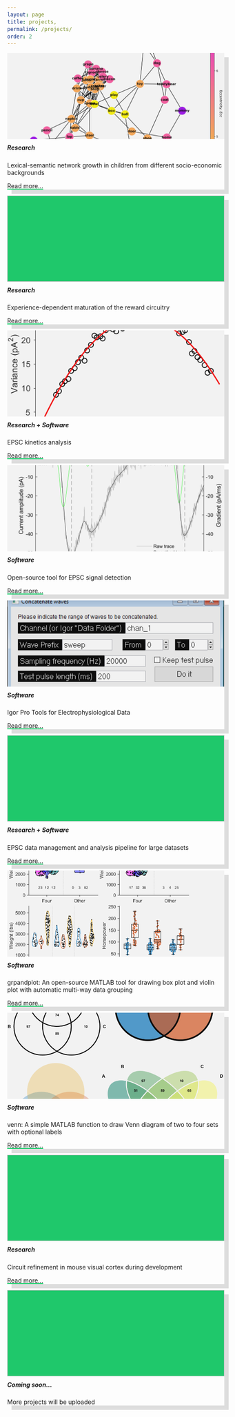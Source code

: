 ```yaml
---
layout: page
title: projects,
permalink: /projects/
order: 2
---
```


<html>
<head>
<style>
  div.card img {
    width: 100%;
    height: 200px;
    object-fit: cover;
    background-color: rgba(0, 204, 92, 0.925);
    filter: contrast(0.9);
  }
  div.card {
  box-shadow: 10px 10px #DDD;
  }
  div.card:hover {
  border: 1px solid rgba(0, 204, 92, 0.925);
  color: rgba(0, 204, 92, 0.925);
  }
  *.card-title {
    margin-top: 8px;
  }
  div.col > a {
    text-decoration: none;
  }
  p.line {
    text-decoration: underline;
    text-decoration-color: rgba(0, 204, 92, 0.925);
    text-decoration-thickness: 15%;
  }
</style>
</head>
<body>

<p></p>

<div class="row row-cols-1 row-cols-md-2 g-4">

  <div class="col">
    <a href="/projects/sem-network">
      <div class="card">
        <img class="card-img-top" src="/img/eve_network_by_ecc.svg">
        <div class="card-body">
          <h5 class="card-title">Research</h5>
          <p class="card-text">Lexical-semantic network growth in children from different socio-economic backgrounds</p>
          <p class="line">Read more...</p>
        </div>
      </div> 
    </a>   
  </div>

  <div class="col">
    <a href="/research/#experience-dependent-maturation-of-the-reward-circuitry">
      <div class="card">
          <img class="card-img-top">
          <div class="card-body">
              <h5 class="card-title">Research</h5>
              <p class="card-text">Experience-dependent maturation of the reward circuitry</p>
              <p class="line">Read more...</p>
          </div>
      </div>
    </a>
  </div>

  <div class="col">
    <a href="/projects/kinetics">
      <div class="card">
        <img src="/img/nsfa_fit.png" class="card-img-top" alt="...">
        <div class="card-body">
          <h5 class="card-title">Research + Software</h5>
          <p class="card-text">EPSC kinetics analysis</p>
          <p class="line">Read more...</p>
        </div>
      </div>
    </a>
  </div>

  <div class="col">
    <a href="/projects/epsc-detection">
      <div class="card">
          <img src="/img/manypeaks.svg" class="card-img-top">
          <div class="card-body">
              <h5 class="card-title">Software</h5>
              <p class="card-text">Open-source tool for EPSC signal detection</p>
              <p class="line">Read more...</p>
          </div>
      </div>
    </a>
  </div>

  <div class="col">
    <a href="https://github.com/manhowong/igor-pro-tools">
      <div class="card">
          <img src="/img/concAndSavePanel.png" class="card-img-top">
          <div class="card-body">
              <h5 class="card-title">Software</h5>
              <p class="card-text">Igor Pro Tools for Electrophysiological Data</p>
              <p class="line">Read more...</p>
          </div>
      </div>
    </a>
  </div>

  <div class="col">
    <a href="/projects/epsc-pipeline">
      <div class="card">
          <img class="card-img-top">
          <div class="card-body">
              <h5 class="card-title">Research + Software</h5>
              <p class="card-text">EPSC data management and analysis pipeline for large datasets</p>
              <p class="line">Read more...</p>
          </div>
      </div>
    </a>
  </div>

  <div class="col">
    <a href="https://github.com/manhowong/grpandplot">
      <div class="card">
          <img src="/img/grpandplot_examples.png" class="card-img-top">
          <div class="card-body">
              <h5 class="card-title">Software</h5>
              <p class="card-text">grpandplot: An open-source MATLAB tool for drawing box plot and violin plot with automatic multi-way data grouping</p>
              <p class="line">Read more...</p>
          </div>
      </div>
    </a>
  </div>

  <div class="col">
    <a href="https://github.com/manhowong/matlab-venn">
      <div class="card">
          <img src="/img/examples.png" class="card-img-top">
          <div class="card-body">
              <h5 class="card-title">Software</h5>
              <p class="card-text">venn: A simple MATLAB function to draw Venn diagram of two to four sets with optional labels</p>
              <p class="line">Read more...</p>
          </div>
      </div>
    </a>
  </div>

  <div class="col">
    <a href="/projects/idle_synapse">
      <div class="card">
          <img class="card-img-top">
          <div class="card-body">
              <h5 class="card-title">Research</h5>
              <p class="card-text">Circuit refinement in mouse visual cortex during development</p>
              <p class="line">Read more...</p>
          </div>
      </div>
    </a> 
  </div>

  <div class="col">
    <div class="card">
        <img class="card-img-top">
        <div class="card-body">
            <h5 class="card-title">Coming soon...</h5>
            <p class="card-text">More projects will be uploaded</p>
        </div>
    </div>
  </div>



</div>


</body>